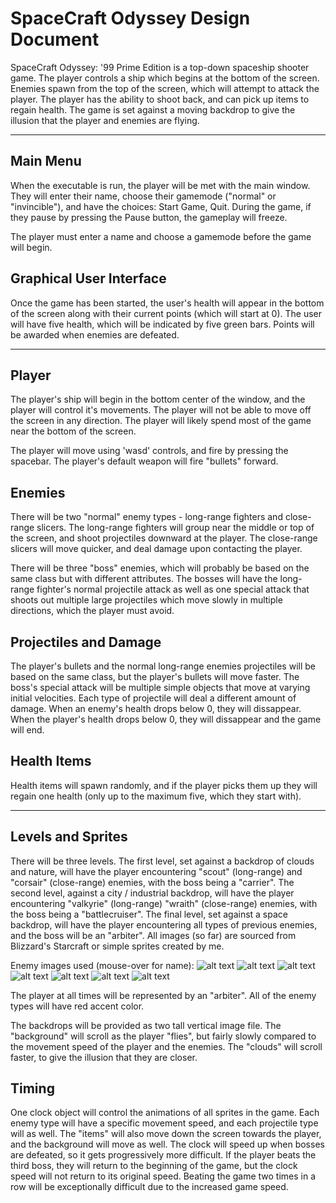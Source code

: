 # SpaceCraft Odyssey Design Document
SpaceCraft Odyssey: '99 Prime Edition is a top-down spaceship shooter game.  The player controls a ship which begins at the bottom of the screen.  Enemies spawn from the top of the screen, which will attempt to attack the player.  The player has the ability to shoot back, and can pick up items to regain health.  The game is set against a moving backdrop to give the illusion that the player and enemies are flying.

----

## Main Menu
When the executable is run, the player will be met with the main window.  They will enter their name, choose their gamemode ("normal" or "invincible"), and have the choices: Start Game, Quit.  During the game, if they pause by pressing the Pause button, the gameplay will freeze.

The player must enter a name and choose a gamemode before the game will begin.

## Graphical User Interface
Once the game has been started, the user's health will appear in the bottom of the screen along with their current points (which will start at 0).  The user will have five health, which will be indicated by five green bars.  Points will be awarded when enemies are defeated.

----

## Player
The player's ship will begin in the bottom center of the window, and the player will control it's movements.  The player will not be able to move off the screen in any direction.  The player will likely spend most of the game near the bottom of the screen.

The player will move using 'wasd' controls, and fire by pressing the spacebar.  The player's default weapon will fire "bullets" forward.

## Enemies
There will be two "normal" enemy types - long-range fighters and close-range slicers.  The long-range fighters will group near the middle or top of the screen, and shoot projectiles downward at the player.  The close-range slicers will move quicker, and deal damage upon contacting the player.

There will be three "boss" enemies, which will probably be based on the same class but with different attributes.  The bosses will have the long-range fighter's normal projectile attack as well as one special attack that shoots out multiple large projectiles which move slowly in multiple directions, which the player must avoid.

## Projectiles and Damage
The player's bullets and the normal long-range enemies projectiles will be based on the same class, but the player's bullets will move faster.  The boss's special attack will be multiple simple objects that move at varying initial velocities.  Each type of projectile will deal a different amount of damage.  When an enemy's health drops below 0, they will dissappear.  When the player's health drops below 0, they will dissappear and the game will end.

## Health Items
Health items will spawn randomly, and if the player picks them up they will regain one health (only up to the maximum five, which they start with).

----

## Levels and Sprites
There will be three levels.  The first level, set against a backdrop of clouds and nature, will have the player encountering "scout" (long-range) and "corsair" (close-range) enemies, with the boss being a "carrier".  The second level, against a city / industrial backdrop, will have the player encountering "valkyrie" (long-range) "wraith" (close-range) enemies, with the boss being a "battlecruiser".  The final level, set against a space backdrop, will have the player encountering all types of previous enemies, and the boss will be an "arbiter".  All images (so far) are sourced from Blizzard's Starcraft or simple sprites created by me.

Enemy images used (mouse-over for name):
![alt text](https://github.com/usc-csci102-spring2013/game_cbrand/blob/master/sprites/toss_scout.gif?raw=true "Long-Range 1: Scout")
![alt text](https://github.com/usc-csci102-spring2013/game_cbrand/blob/master/sprites/toss_corsair.gif?raw=true "Close-Range 1: Corsair")
![alt text](https://raw.github.com/usc-csci102-spring2013/game_cbrand/master/sprites/terran_valkyrie.gif?login=clay-to-n&token=8a7e798723d61f2b6e77e61a6f674b28 "Long-Range 2: Valkyrie")
![alt text](https://github.com/usc-csci102-spring2013/game_cbrand/blob/master/sprites/terran_wraith.gif?raw=true "Close-Range 2: Wraith")
![alt text](https://github.com/usc-csci102-spring2013/game_cbrand/blob/master/sprites/toss_carrier.gif?raw=true "Boss 1: Carrier")
![alt text](https://github.com/usc-csci102-spring2013/game_cbrand/blob/master/sprites/terran_bc.gif?raw=true "Boss 2: Battlecruiser")
![alt text](https://github.com/usc-csci102-spring2013/game_cbrand/blob/master/sprites/toss_arbiter.gif?raw=true "Player: Arbiter")




The player at all times will be represented by an "arbiter".  All of the enemy types will have red accent color.

The backdrops will be provided as two tall vertical image file.  The "background" will scroll as the player "flies", but fairly slowly compared to the movement speed of the player and the enemies.  The "clouds" will scroll faster, to give the illusion that they are closer.

## Timing
One clock object will control the animations of all sprites in the game.  Each enemy type will have a specific movement speed, and each projectile type will as well.  The "items" will also move down the screen towards the player, and the background will move as well.  The clock will speed up when bosses are defeated, so it gets progressively more difficult.  If the player beats the third boss, they will return to the beginning of the game, but the clock speed will not return to its original speed.  Beating the game two times in a row will be exceptionally difficult due to the increased game speed.